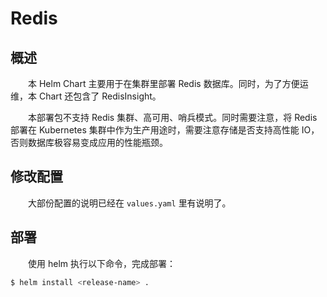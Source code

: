 # Redis
## 概述
&emsp;&emsp;本 Helm Chart 主要用于在集群里部署 Redis 数据库。同时，为了方便运维，本 Chart 还包含了 RedisInsight。

&emsp;&emsp;本部署包不支持 Redis 集群、高可用、哨兵模式。同时需要注意，将 Redis 部署在 Kubernetes 集群中作为生产用途时，需要注意存储是否支持高性能 IO，否则数据库极容易变成应用的性能瓶颈。

## 修改配置
&emsp;&emsp;大部份配置的说明已经在 `values.yaml` 里有说明了。

## 部署
&emsp;&emsp;使用 helm 执行以下命令，完成部署：

```bash
$ helm install <release-name> .
```